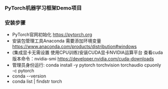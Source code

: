 ### PyTorch机器学习框架Demo项目

### 安装步骤

- PyTorch官网初始化 https://pytorch.org
- 安装包管理工具Anaconda 需要添加环境变量 https://www.anaconda.com/products/distribution#windows
- (集成显卡无需设置 使用CPU训练)安装CUDA显卡NVIDIA运算平台
  查看cuda版本命令：nvidia-smi https://developer.nvidia.com/cuda-downloads
- 管理员身份运行: conda install -y pytorch torchvision torchaudio cpuonly -c pytorch
- conda --version
- conda list | findstr torch